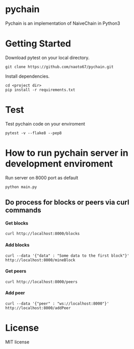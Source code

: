 # pychain
Pychain is an implementation of NaiveChain in Python3

# Getting Started

Download pytest on your local directory.
```
git clone https://github.com/naoto67/pychain.git
```

Install dependencies.
```
cd <project dir>
pip install -r requirements.txt
```

# Test

Test pychain code on your enviroment
```
pytest -v --flake8 --pep8
```

# How to run pychain server in development enviroment

Run server on 8000 port as default

```
python main.py
```

## Do process for blocks or peers via curl commands

#### Get blocks
```
curl http://localhost:8000/blocks
```

#### Add blocks
```
curl --data '{"data" : "Some data to the first block"}' http://localhost:8000/mineBlock
```

#### Get peers
```
curl http://localhost:8000/peers
```

#### Add peer
```
curl --data '{"peer" : "ws://localhost:8000"}' http://localhost:8000/addPeer
```

# License

MIT license
